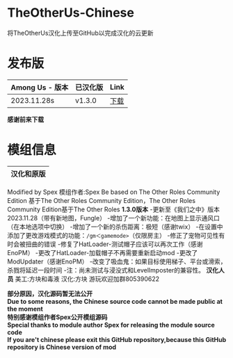 # TheOtherUs-Chinese
将TheOtherUs汉化上传至GitHub以完成汉化的云更新
# 发布版
| Among Us - 版本 | 已汉化版 | Link |
|----------|-------------|-----------------|
| 2023.11.28s| v1.3.0| [下载](https://github.com/TheOtherRolesAU/TheOtherRoles/releases/download/v4.5.1/TheOtherRoles.zip)
</details>

**感谢前来下载**
# 模组信息
| 汉化和原版|
|---------------|
Modified by Spex
模组作者:Spex
Be based on The Other Roles Community Edition
基于The Other Roles Community Edition，The Other Roles Community Edition基于The Other Roles
**1.3.0版本**
-更新至《我们之中》版本2023.11.28（带有新地图，Fungle）
-增加了一个新功能：在地图上显示通风口（在本地选项中切换）
-增加了一个新的杀伤距离：极短（感谢twix）
-在设置中添加了更改游戏模式的功能：`/gm＜gamemode>`（仅限房主）
-修正了宠物可见性有时会被扭曲的错误
-修复了HatLoader-测试帽子应该可以再次工作（感谢EnoPM）
-更改了HatLoader-加载帽子不再需要重新启动mod
-更改了ModUpdater（感谢EnoPM）
-改变了吸血鬼：如果目标使用梯子、平台或滑索，杀戮将延迟一段时间
-注：尚未测试与浸没式和LevelImposter的兼容性。
**汉化人员**
美工:方块和毒液
汉化:方块
游玩欢迎加群805390622

**部分原因，汉化源码暂无法公开**<br>
**Due to some reasons, the Chinese source code cannot be made public at the moment**<br>
**特别感谢模组作者Spex公开模组源码**<br>
**Special thanks to module author Spex for releasing the module source code**<br>
**If you are't chinese please exit this GitHub repository,because this GitHub repository is Chinese version of mod**<br>
